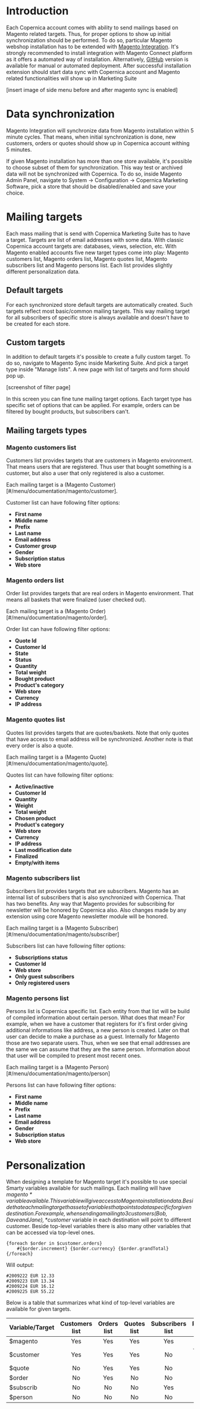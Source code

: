 # Introduction

Each Copernica account comes with ability to send mailings based on Magento related targets. Thus, for proper options to show up initial synchronization should be performed. To do so, particular Magento webshop installation has to be extended with [Magento Integration](http://www.magentocommerce.com/magento-connect/copernica.html). 
It's strongly recommended to install integration with Magento Connect platform as it offers a automated way of installation. Alternatively, [GitHub](https://github.com/adam-p/markdown-here/wiki/Markdown-Cheatsheet#links) version is available for manual or automated deployment.
After successful installation extension should start data sync with Copernica account and Magento related functionalities will show up in Marketing Suite

[insert image of side menu before and after magento sync is enabled]

# Data synchronization

Magento Integration will synchronize data from Magento installation within 5 minute cycles. That means, when initial synchronization is done, new customers, orders or quotes should show up in Copernica account withing 5 minutes. 

If given Magento installation has more than one store available, it's possible to choose subset of them for synchronization. This way test or archived data will not be synchronized with Copernica. To do so, inside Magento Admin Panel, 
navigate to System -> Configuration -> Copernica Marketing Software, pick a store that should be disabled/enabled and save your choice.

# Mailing targets

Each mass mailing that is send with Copernica Marketing Suite has to have a target. Targets are list of email addresses with some data. With classic Copernica account targets are: databases, views, selection, etc. With Magento enabled accounts five new target types come into play: Magento customers list, Magento orders list, Magento quotes list, Magento subscribers list and Magento persons list. Each list provides slightly different personalization data.

## Default targets

For each synchronized store default targets are automatically created. Such targets reflect most basic/common mailing targets. This way mailing target for all subscribers of specific store is always available and doesn't have to be created for each store.

## Custom targets 

In addition to default targets it's possible to create a fully custom target. To do so, navigate to Magento Sync inside Marketing Suite. And pick a target type inside "Manage lists". A new page with list of targets and form should pop up.

[screenshot of filter page]

In this screen you can fine tune mailing target options. Each target type has specific set of options that can be applied. For example, orders can be filtered by bought products, but subscribers can't.

## Mailing targets types

### Magento customers list

Customers list provides targets that are customers in Magento environment. That means users that are registered. Thus user that bought something is a customer, but also a user that only registered is also a customer.

Each mailing target is a (Magento Customer)[#/menu/documentation/magento/customer].

Customer list can have following filter options:
* **First name**
* **Middle name**
* **Prefix**
* **Last name**
* **Email address**
* **Customer group**
* **Gender**
* **Subscription status**
* **Web store**

### Magento orders list

Order list provides targets that are real orders in Magento environment. That means all baskets that were finalized (user checked out). 

Each mailing target is a (Magento Order)[#/menu/documentation/magento/order].

Order list can have following filter options:
* **Quote Id**
* **Customer Id**
* **State**
* **Status**
* **Quantity**
* **Total weight**
* **Bought product**
* **Product's category**
* **Web store**
* **Currency**
* **IP address**

### Magento quotes list

Quotes list provides targets that are quotes/baskets. Note that only quotes that have access to email address will be synchronized. Another note is that every order is also a quote.

Each mailing target is a (Magento Quote)[#/menu/documentation/magento/quote].

Quotes list can have following filter options:
* **Active/inactive**
* **Customer Id**
* **Quantity**
* **Weight**
* **Total weight**
* **Chosen product**
* **Product's category**
* **Web store**
* **Currency**
* **IP address** 
* **Last modification date**
* **Finalized**
* **Empty/with items**

### Magento subscribers list

Subscribers list provides targets that are subscribers. Magento has an internal list of subscribers that is also synchronized with Copernica. That has two benefits. Any way that Magento provides for subscribing for newsletter will be honored by Copernica also. Also changes made by any extension using core Magento newsletter module will be honored.

Each mailing target is a (Magento Subscriber)[#/menu/documentation/magento/subscriber]

Subscribers list can have following filter options:
* **Subscriptions status**
* **Customer Id**
* **Web store**
* **Only guest subscribers**
* **Only registered users**

### Magento persons list

Persons list is Copernica specific list. Each entity from that list will be build of compiled information about certain person. What does that mean? For example, when we have a customer that registers for it's first order giving additional informations like address, a new person is created. Later on that user can decide to make a purchase as a guest. Internally for Magento those are two separate users. Thus, when we see that email addresses are the same we can assume that they are the same person. 
Information about that user will be compiled to present most recent ones.

Each mailing target is a (Magento Person)[#/menu/documentation/magento/person]

Persons list can have following filter options:
* **First name**
* **Middle name**
* **Prefix**
* **Last name**
* **Email address**
* **Gender**
* **Subscription status**
* **Web store**

# Personalization

When designing a template for Magento target it's possible to use special Smarty variables available for such mailings. Each mailing will have *$magento* variable available. This variable will give access to Magento installation data. Beside that each mailing target has set of variables that points to data specific for given destination. For example, when sending a mailing to 3 customers (Bob, Dave and Jane), *$customer* variable in each destination will point to different customer. 
Beside top-level variables there is also many other variables that can be accessed via top-level ones. 

```
{foreach $order in $customer.orders}
    #{$order.increment} {$order.currency} {$order.grandTotal}
{/foreach}
```

Will output:

```
#2009222 EUR 12.33
#2009223 EUR 13.34
#2009224 EUR 16.12
#2009225 EUR 55.22
```

Below is a table that summarizes what kind of top-level variables are available for given targets.

| Variable/Target | Customers list | Orders list | Quotes list | Subscribers list | Persons list |
|:----------------|:--------------:|:-----------:|:-----------:|:----------------:|:------------:|
| $magento        | Yes            | Yes         | Yes         | Yes              | Yes          |
| $customer       | Yes            | Yes         | Yes         | No               | Yes and No   |
| $quote          | No             | Yes         | Yes         | No               | No           |
| $order          | No             | Yes         | No          | No               | No           |
| $subscrib       | No             | No          | No          | Yes              | No           |
| $person         | No             | No          | No          | No               | Yes          |
